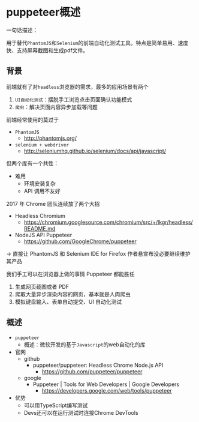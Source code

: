 # puppeteer概述

一句话描述：

用于替代`PhantomJS`和`Selenium`的前端自动化测试工具。特点是简单易用、速度快、支持屏幕截图和生成pdf文件。

## 背景

前端就有了对`headless`浏览器的需求，最多的应用场景有两个

1. `UI自动化测试`：摆脱手工浏览点击页面确认功能模式
2. `爬虫`：解决页面内容异步加载等问题

前端经常使用的莫过于

* `PhantomJS`
  * http://phantomjs.org/
* `selenium + webdriver`
  * http://seleniumhq.github.io/selenium/docs/api/javascript/

但两个库有一个共性：

* 难用
  * 环境安装复杂
  * API 调用不友好

2017 年 Chrome 团队连续放了两个大招

* Headless Chromium
  * https://chromium.googlesource.com/chromium/src/+/lkgr/headless/README.md
* NodeJS API Puppeteer
  * https://github.com/GoogleChrome/puppeteer

-> 直接让 PhantomJS 和 Selenium IDE for Firefox 作者悬宣布没必要继续维护其产品

我们手工可以在浏览器上做的事情 Puppeteer 都能胜任

1. 生成网页截图或者 PDF
2. 爬取大量异步渲染内容的网页，基本就是人肉爬虫
3. 模拟键盘输入、表单自动提交、UI 自动化测试

## 概述

* `puppeteer`
  * 概述：微软开发的基于`Javascript`的web自动化的库
* 官网
  * github
    * puppeteer/puppeteer: Headless Chrome Node.js API
      * https://github.com/puppeteer/puppeteer
  * google
    * Puppeteer  |  Tools for Web Developers  |  Google Developers
      * https://developers.google.com/web/tools/puppeteer
* 优势
  * 可以用TypeScript编写测试
  * Devs还可以在运行测试时连接Chrome DevTools
